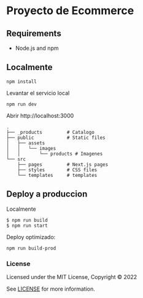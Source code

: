# Proyecto de Ecommerce  

## Requirements

- Node.js and npm

## Localmente


```
npm install
```

Levantar el servicio local

```
npm run dev
```

Abrir http://localhost:3000 


```
.
├── _products         # Catalogo
├── public            # Static files
│   ├── assets
│   │   └── images
│   │       └── products # Imagenes
└── src
    ├── pages         # Next.js pages
    ├── styles        # CSS files
    └── templates     # templates
```

## Deploy a produccion

Localmente

```
$ npm run build
$ npm run start
```

Deploy optimizado:

```
npm run build-prod
```
### License

Licensed under the MIT License, Copyright © 2022

See [LICENSE](LICENSE) for more information.

